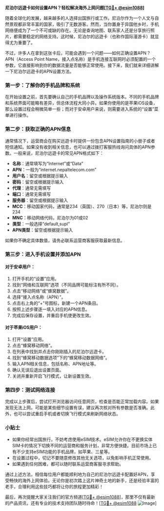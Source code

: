 **尼泊尔远遊卡如何设置APN？轻松解决海外上网问题[[TG💪+ @esim1088](https://t.me/s/esim1088)]**

随着全球化的发展，越来越多的人选择出国旅行或工作。尼泊尔作为一个人文与自然景观都非常丰富的国家，吸引了无数游客。然而，当你置身于异国他乡时，手机网络便成为了一个不可或缺的存在。无论是查询地图、联系家人还是分享旅行照片，都需要稳定的网络支持。这时候，尼泊尔的远遊卡（也称作国际漫游卡）就显得尤为重要了。

不过，许多人在拿到这张卡后，可能会遇到一个问题——如何正确设置APN？APN（Access Point Name，接入点名称）是手机连接互联网时必须配置的一个参数，它直接影响到你的数据流量是否能够正常使用。接下来，我们就来详细讲解一下尼泊尔远遊卡的APN设置方法。

### 第一步：了解你的手机品牌和系统

在开始设置之前，首先要确认自己的手机品牌以及操作系统版本。不同的手机品牌和系统界面可能略有差异，但总体流程大同小异。如果你使用的是苹果iOS设备，那么设置过程会稍微简单一些；而对于安卓用户来说，则需要进入系统的“设置”菜单进行操作。

### 第二步：获取正确的APN信息

通常情况下，运营商会在购买远遊卡时提供一份包含APN设置指南的小册子或者短信通知。如果没有收到相关信息，也可以通过拨打客服热线询问具体的APN参数。一般来说，尼泊尔远遊卡的常见APN格式如下：

- **名称**：通常填写为“Internet”或“Data”
- **APN**：一般为“internet.nepaltelecom.com”
- **用户名**：留空或根据提示输入
- **密码**：留空或根据提示输入
- **代理**：通常无需填写
- **端口**：通常无需填写
- **服务器**：留空或根据提示输入
- **MCC**：移动国家代码，通常是234（英国）、270（日本）等，尼泊尔则是234
- **MNC**：移动网络代码，尼泊尔为01或02
- **类型**：一般选择“default,supl”
- **APN类型**：留空或根据提示输入

如果你不确定具体数值，请务必联系运营商客服获取最新信息。

### 第三步：进入手机设置并添加APN

#### 对于安卓用户：
1. 打开手机的“设置”应用。
2. 找到“网络和互联网”选项（不同品牌可能标注有所不同）。
3. 点击“移动网络”或“蜂窝数据”。
4. 选择“接入点名称（APN）”。
5. 点击右上角的“+”号图标，新建一个APN条目。
6. 按照上述步骤逐一填入对应的APN信息。
7. 完成后保存设置，并重启手机使更改生效。

#### 对于苹果iOS用户：
1. 打开“设置”应用。
2. 点击“蜂窝移动网络”。
3. 在列表中找到并点击你刚刚插入的尼泊尔远遊卡。
4. 找到“蜂窝移动数据选项”下的“蜂窝移动数据网络”。
5. 输入APN相关信息，包括名称、APN地址等。
6. 确认无误后退出设置页面。
7. 关闭并重新开启飞行模式，让新设置生效。

### 第四步：测试网络连接

完成以上步骤后，尝试打开浏览器访问任意网页，检查是否能正常加载内容。如果发现无法上网，可能是某些细节设置有误，建议再次核对所有参数是否准确。此外，也可以尝试重启手机或者切换飞行模式来刷新网络状态。

### 小贴士

- 如果你经常出国旅行，不妨考虑使用eSIM技术。eSIM允许你在不更换实体SIM卡的情况下切换不同的运营商和服务计划，非常方便快捷。目前市场上已有不少支持eSIM功能的手机品牌，如苹果、三星等。
- 在设置过程中，切记不要随意修改其他无关选项，以免影响手机正常使用。
- 如果遇到任何困难，都可以随时联系运营商客服寻求帮助。

通过上述方法，相信每位用户都能顺利地为自己的尼泊尔远遊卡配置好APN，享受畅快的海外上网体验。无论你是初次踏上这片神奇土地的新手，还是经验丰富的老手，合理利用这些技巧都将让你的旅程更加精彩！

最后，再次提醒大家关注我们的官方频道[[TG💪+ @esim1088](https://t.me/s/esim1088)]，那里不仅有最新的产品资讯，还有专业的技术支持团队随时待命！[[TG💪+ @esim1088](https://t.me/s/esim1088) ![Image](https://i.postimg.cc/4NQfJmqS/Snipaste-2025-05-13-00-14-12.png)]